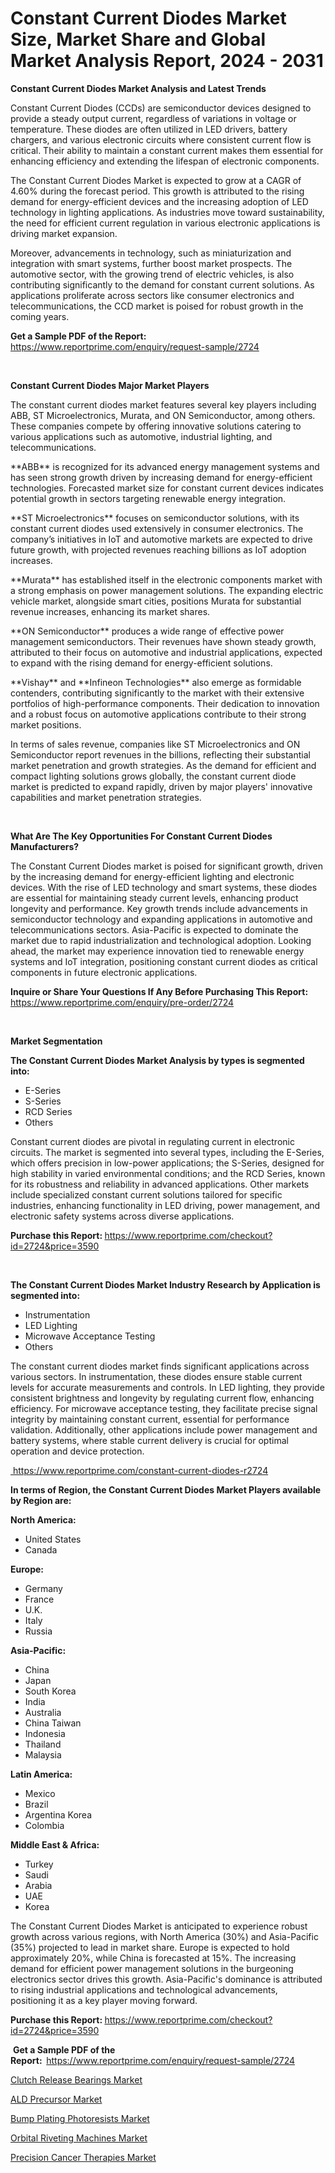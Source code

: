 <p><h1>Constant Current Diodes Market Size, Market Share and Global Market Analysis Report, 2024 - 2031</h1></p><p><strong>Constant Current Diodes Market Analysis and Latest Trends</strong></p>
<p><p>Constant Current Diodes (CCDs) are semiconductor devices designed to provide a steady output current, regardless of variations in voltage or temperature. These diodes are often utilized in LED drivers, battery chargers, and various electronic circuits where consistent current flow is critical. Their ability to maintain a constant current makes them essential for enhancing efficiency and extending the lifespan of electronic components.</p><p>The Constant Current Diodes Market is expected to grow at a CAGR of 4.60% during the forecast period. This growth is attributed to the rising demand for energy-efficient devices and the increasing adoption of LED technology in lighting applications. As industries move toward sustainability, the need for efficient current regulation in various electronic applications is driving market expansion. </p><p>Moreover, advancements in technology, such as miniaturization and integration with smart systems, further boost market prospects. The automotive sector, with the growing trend of electric vehicles, is also contributing significantly to the demand for constant current solutions. As applications proliferate across sectors like consumer electronics and telecommunications, the CCD market is poised for robust growth in the coming years.</p></p>
<p><strong>Get a Sample PDF of the Report:&nbsp;</strong> <a href="https://www.reportprime.com/enquiry/request-sample/2724">https://www.reportprime.com/enquiry/request-sample/2724</a></p>
<p>&nbsp;</p>
<p><strong>Constant Current Diodes Major Market Players</strong></p>
<p><p>The constant current diodes market features several key players including ABB, ST Microelectronics, Murata, and ON Semiconductor, among others. These companies compete by offering innovative solutions catering to various applications such as automotive, industrial lighting, and telecommunications.</p><p>**ABB** is recognized for its advanced energy management systems and has seen strong growth driven by increasing demand for energy-efficient technologies. Forecasted market size for constant current devices indicates potential growth in sectors targeting renewable energy integration.</p><p>**ST Microelectronics** focuses on semiconductor solutions, with its constant current diodes used extensively in consumer electronics. The company’s initiatives in IoT and automotive markets are expected to drive future growth, with projected revenues reaching billions as IoT adoption increases.</p><p>**Murata** has established itself in the electronic components market with a strong emphasis on power management solutions. The expanding electric vehicle market, alongside smart cities, positions Murata for substantial revenue increases, enhancing its market shares.</p><p>**ON Semiconductor** produces a wide range of effective power management semiconductors. Their revenues have shown steady growth, attributed to their focus on automotive and industrial applications, expected to expand with the rising demand for energy-efficient solutions.</p><p>**Vishay** and **Infineon Technologies** also emerge as formidable contenders, contributing significantly to the market with their extensive portfolios of high-performance components. Their dedication to innovation and a robust focus on automotive applications contribute to their strong market positions.</p><p>In terms of sales revenue, companies like ST Microelectronics and ON Semiconductor report revenues in the billions, reflecting their substantial market penetration and growth strategies. As the demand for efficient and compact lighting solutions grows globally, the constant current diode market is predicted to expand rapidly, driven by major players' innovative capabilities and market penetration strategies.</p></p>
<p>&nbsp;</p>
<p><strong>What Are The Key Opportunities For Constant Current Diodes Manufacturers?</strong></p>
<p><p>The Constant Current Diodes market is poised for significant growth, driven by the increasing demand for energy-efficient lighting and electronic devices. With the rise of LED technology and smart systems, these diodes are essential for maintaining steady current levels, enhancing product longevity and performance. Key growth trends include advancements in semiconductor technology and expanding applications in automotive and telecommunications sectors. Asia-Pacific is expected to dominate the market due to rapid industrialization and technological adoption. Looking ahead, the market may experience innovation tied to renewable energy systems and IoT integration, positioning constant current diodes as critical components in future electronic applications.</p></p>
<p><strong>Inquire or Share Your Questions If Any Before Purchasing This Report:</strong> <a href="https://www.reportprime.com/enquiry/pre-order/2724">https://www.reportprime.com/enquiry/pre-order/2724</a></p>
<p>&nbsp;</p>
<p><strong>Market Segmentation</strong></p>
<p><strong>The Constant Current Diodes Market Analysis by types is segmented into:</strong></p>
<p><ul><li>E-Series</li><li>S-Series</li><li>RCD Series</li><li>Others</li></ul></p>
<p><p>Constant current diodes are pivotal in regulating current in electronic circuits. The market is segmented into several types, including the E-Series, which offers precision in low-power applications; the S-Series, designed for high stability in varied environmental conditions; and the RCD Series, known for its robustness and reliability in advanced applications. Other markets include specialized constant current solutions tailored for specific industries, enhancing functionality in LED driving, power management, and electronic safety systems across diverse applications.</p></p>
<p><strong>Purchase this Report:&nbsp;</strong><a href="https://www.reportprime.com/checkout?id=2724&price=3590">https://www.reportprime.com/checkout?id=2724&price=3590</a></p>
<p>&nbsp;</p>
<p><strong>The Constant Current Diodes Market Industry Research by Application is segmented into:</strong></p>
<p><ul><li>Instrumentation</li><li>LED Lighting</li><li>Microwave Acceptance Testing</li><li>Others</li></ul></p>
<p><p>The constant current diodes market finds significant applications across various sectors. In instrumentation, these diodes ensure stable current levels for accurate measurements and controls. In LED lighting, they provide consistent brightness and longevity by regulating current flow, enhancing efficiency. For microwave acceptance testing, they facilitate precise signal integrity by maintaining constant current, essential for performance validation. Additionally, other applications include power management and battery systems, where stable current delivery is crucial for optimal operation and device protection.</p></p>
<p><a href="https://www.reportprime.com/constant-current-diodes-r2724">&nbsp;https://www.reportprime.com/constant-current-diodes-r2724</a></p>
<p><strong>In terms of Region, the Constant Current Diodes Market Players available by Region are:</strong></p>
<p>
    <p> <strong> North America: </strong>
        <ul>
            <li>United States</li>
            <li>Canada</li>
        </ul>
        </p> 
    <p> <strong> Europe: </strong>
        <ul>
            <li>Germany</li>
            <li>France</li>
            <li>U.K.</li>
            <li>Italy</li>
            <li>Russia</li>
        </ul>
        </p> 
    <p> <strong> Asia-Pacific: </strong>
        <ul>
            <li>China</li>
            <li>Japan</li>
            <li>South Korea</li>
            <li>India</li>
            <li>Australia</li>
            <li>China Taiwan</li>
            <li>Indonesia</li>
            <li>Thailand</li>
            <li>Malaysia</li>
        </ul>
        </p> 
    <p> <strong> Latin America: </strong>
        <ul>
            <li>Mexico</li>
            <li>Brazil</li>
            <li>Argentina Korea</li>
            <li>Colombia</li>
        </ul>
        </p> 
    <p> <strong> Middle East & Africa: </strong>
        <ul>
            <li>Turkey</li>
            <li>Saudi</li>
            <li>Arabia</li>
            <li>UAE</li>
            <li>Korea</li>
        </ul>
    </p>
    </p>
<p><p>The Constant Current Diodes Market is anticipated to experience robust growth across various regions, with North America (30%) and Asia-Pacific (35%) projected to lead in market share. Europe is expected to hold approximately 20%, while China is forecasted at 15%. The increasing demand for efficient power management solutions in the burgeoning electronics sector drives this growth. Asia-Pacific's dominance is attributed to rising industrial applications and technological advancements, positioning it as a key player moving forward.</p></p>
<p><strong>Purchase this Report: </strong><a href="https://www.reportprime.com/checkout?id=2724&price=3590">https://www.reportprime.com/checkout?id=2724&price=3590</a></p>
<p>&nbsp;<strong>Get a Sample PDF of the Report:&nbsp;&nbsp;</strong><a href="https://www.reportprime.com/enquiry/request-sample/2724">https://www.reportprime.com/enquiry/request-sample/2724</a></p>
<p><strong></strong></p>
<p><p><a href="https://www.linkedin.com/pulse/in-depth-analysis-global-clutch-release-bearings-market-scope-bghbe?trackingId=EDl2OBXLSea1g8bmxhqq4Q%3D%3D">Clutch Release Bearings Market</a></p><p><a href="https://github.com/dringals/Market-Research-Report-List-5/blob/main/ald-precursor-market.md">ALD Precursor Market</a></p><p><a href="https://github.com/mharielmesa/Market-Research-Report-List-4/blob/main/bump-plating-photoresists-market.md">Bump Plating Photoresists Market</a></p><p><a href="https://www.linkedin.com/pulse/evaluating-global-orbital-riveting-machines-market-trends-cvjre?trackingId=dEWXMYfnRg2VCFBIUIjttg%3D%3D">Orbital Riveting Machines Market</a></p><p><a href="https://issuu.com/reportprime-2/docs/precision-cancer-therapies-market-s_3a5d24eca15f44">Precision Cancer Therapies Market</a></p></p>